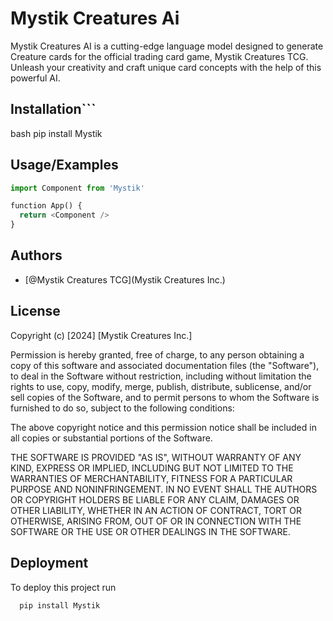 
# Mystik Creatures Ai

Mystik Creatures AI is a cutting-edge language model designed to generate Creature cards for the official trading card game, Mystik Creatures TCG. Unleash your creativity and craft unique card concepts with the help of this powerful AI.

## Installation```

bash
pip install Mystik


## Usage/Examples

```python
import Component from 'Mystik'

function App() {
  return <Component />
}
```


## Authors

- [@Mystik Creatures TCG](Mystik Creatures Inc.)


## License

Copyright (c) [2024] [Mystik Creatures Inc.]

Permission is hereby granted, free of charge, to any person obtaining a copy
of this software and associated documentation files (the "Software"), to deal
in the Software without restriction, including without limitation the rights
to use, copy, modify, merge, publish, distribute, sublicense, and/or sell
copies of the Software, and to permit persons to whom the Software is
furnished to do so, subject to the following conditions:

The above copyright notice and this permission notice shall be included in all
copies or substantial portions of the Software.

THE SOFTWARE IS PROVIDED "AS IS", WITHOUT WARRANTY OF ANY KIND, EXPRESS OR
IMPLIED, INCLUDING BUT NOT LIMITED TO THE WARRANTIES OF MERCHANTABILITY,
FITNESS FOR A PARTICULAR PURPOSE AND NONINFRINGEMENT. IN NO EVENT SHALL THE
AUTHORS OR COPYRIGHT HOLDERS BE LIABLE FOR ANY CLAIM, DAMAGES OR OTHER
LIABILITY, WHETHER IN AN ACTION OF CONTRACT, TORT OR OTHERWISE, ARISING FROM,
OUT OF OR IN CONNECTION WITH THE SOFTWARE OR THE USE OR OTHER DEALINGS IN THE
SOFTWARE.
## Deployment

To deploy this project run

```bash
  pip install Mystik
```

